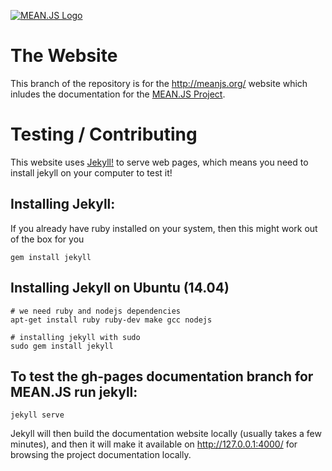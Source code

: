 [![MEAN.JS Logo](http://meanjs.org/img/logo-small.png)](http://meanjs.org/)

# The Website
This branch of the repository is for the http://meanjs.org/ website which inludes the documentation for the [MEAN.JS Project](https://github.com/meanjs/mean). 

# Testing / Contributing
This website uses [Jekyll!](http://jekyllrb.com/) to serve web pages, which means you need to install jekyll on your computer to test it! 

## Installing Jekyll:
If you already have ruby installed on your system, then this might work out of the box for you
```
gem install jekyll
```

## Installing Jekyll on Ubuntu (14.04)
```
# we need ruby and nodejs dependencies 
apt-get install ruby ruby-dev make gcc nodejs

# installing jekyll with sudo
sudo gem install jekyll
```

## To test the gh-pages documentation branch for MEAN.JS run jekyll:
```
jekyll serve
```
Jekyll will then build the documentation website locally (usually takes a few minutes), and then it will make it available on http://127.0.0.1:4000/ for browsing the project documentation locally.